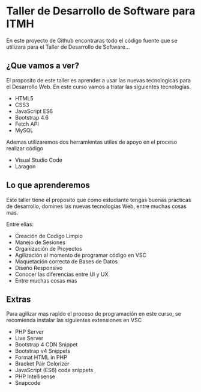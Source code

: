 # Taller de Desarrollo de Software para ITMH

En este proyecto de Github encontraras todo el código fuente que se utilizara para el Taller de Desarrollo de Software...

## ¿Que vamos a ver?

El proposito de este taller es aprender a usar las nuevas tecnologicas para el Desarrollo Web. En este curso vamos a tratar las siguientes tecnologías.

- HTML5
- CSS3 
- JavaScript ES6
- Bootstrap 4.6
- Fetch API
- MySQL

Ademas utilizaremos dos herramientas utiles de apoyo en el proceso realizar código

- Visual Studio Code
- Laragon

## Lo que aprenderemos

Este taller tiene el proposito que como estudiante tengas buenas practicas de desarrollo, domines las nuevas tecnologías Web, entre muchas cosas mas.

Entre ellas:
- Creación de Codigo Limpio
- Manejo de Sesiones
- Organización de Proyectos
- Agilización al momento de programar código en VSC
- Maquetación correcta de Bases de Datos
- Diseño Responsivo
- Conocer las diferencias entre UI y UX
- Entre muchas cosas mas

## Extras

Para agilizar mas rapido el proceso de programación en este curso, se recomienda instalar las siguientes extensiones en VSC

- PHP Server
- Live Server
- Bootstrap 4 CDN Snippet
- Bootstrap v4 Snippets
- Format HTML in PHP
- Bracket Pair Colorizer
- JavaScript (ES6) code snippets
- PHP Intellisense
- Snapcode